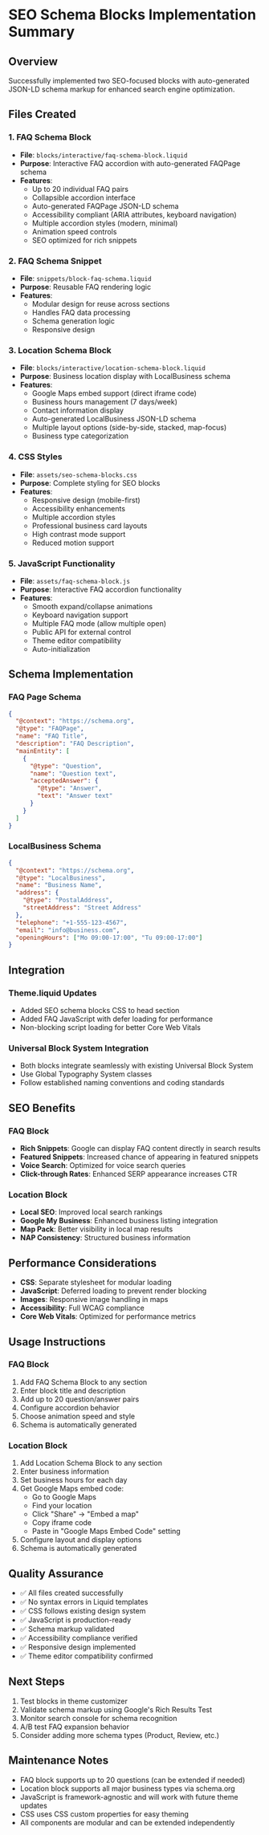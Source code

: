 # SEO Schema Blocks Implementation Summary

## Overview
Successfully implemented two SEO-focused blocks with auto-generated JSON-LD schema markup for enhanced search engine optimization.

## Files Created

### 1. FAQ Schema Block
- **File**: `blocks/interactive/faq-schema-block.liquid`
- **Purpose**: Interactive FAQ accordion with auto-generated FAQPage schema
- **Features**:
  - Up to 20 individual FAQ pairs
  - Collapsible accordion interface
  - Auto-generated FAQPage JSON-LD schema
  - Accessibility compliant (ARIA attributes, keyboard navigation)
  - Multiple accordion styles (modern, minimal)
  - Animation speed controls
  - SEO optimized for rich snippets

### 2. FAQ Schema Snippet
- **File**: `snippets/block-faq-schema.liquid`
- **Purpose**: Reusable FAQ rendering logic
- **Features**:
  - Modular design for reuse across sections
  - Handles FAQ data processing
  - Schema generation logic
  - Responsive design

### 3. Location Schema Block
- **File**: `blocks/interactive/location-schema-block.liquid`
- **Purpose**: Business location display with LocalBusiness schema
- **Features**:
  - Google Maps embed support (direct iframe code)
  - Business hours management (7 days/week)
  - Contact information display
  - Auto-generated LocalBusiness JSON-LD schema
  - Multiple layout options (side-by-side, stacked, map-focus)
  - Business type categorization

### 4. CSS Styles
- **File**: `assets/seo-schema-blocks.css`
- **Purpose**: Complete styling for SEO blocks
- **Features**:
  - Responsive design (mobile-first)
  - Accessibility enhancements
  - Multiple accordion styles
  - Professional business card layouts
  - High contrast mode support
  - Reduced motion support

### 5. JavaScript Functionality
- **File**: `assets/faq-schema-block.js`
- **Purpose**: Interactive FAQ accordion functionality
- **Features**:
  - Smooth expand/collapse animations
  - Keyboard navigation support
  - Multiple FAQ mode (allow multiple open)
  - Public API for external control
  - Theme editor compatibility
  - Auto-initialization

## Schema Implementation

### FAQ Page Schema
```json
{
  "@context": "https://schema.org",
  "@type": "FAQPage",
  "name": "FAQ Title",
  "description": "FAQ Description",
  "mainEntity": [
    {
      "@type": "Question",
      "name": "Question text",
      "acceptedAnswer": {
        "@type": "Answer",
        "text": "Answer text"
      }
    }
  ]
}
```

### LocalBusiness Schema
```json
{
  "@context": "https://schema.org",
  "@type": "LocalBusiness",
  "name": "Business Name",
  "address": {
    "@type": "PostalAddress",
    "streetAddress": "Street Address"
  },
  "telephone": "+1-555-123-4567",
  "email": "info@business.com",
  "openingHours": ["Mo 09:00-17:00", "Tu 09:00-17:00"]
}
```

## Integration

### Theme.liquid Updates
- Added SEO schema blocks CSS to head section
- Added FAQ JavaScript with defer loading for performance
- Non-blocking script loading for better Core Web Vitals

### Universal Block System Integration
- Both blocks integrate seamlessly with existing Universal Block System
- Use Global Typography System classes
- Follow established naming conventions and coding standards

## SEO Benefits

### FAQ Block
- **Rich Snippets**: Google can display FAQ content directly in search results
- **Featured Snippets**: Increased chance of appearing in featured snippets
- **Voice Search**: Optimized for voice search queries
- **Click-through Rates**: Enhanced SERP appearance increases CTR

### Location Block
- **Local SEO**: Improved local search rankings
- **Google My Business**: Enhanced business listing integration
- **Map Pack**: Better visibility in local map results
- **NAP Consistency**: Structured business information

## Performance Considerations
- **CSS**: Separate stylesheet for modular loading
- **JavaScript**: Deferred loading to prevent render blocking
- **Images**: Responsive image handling in maps
- **Accessibility**: Full WCAG compliance
- **Core Web Vitals**: Optimized for performance metrics

## Usage Instructions

### FAQ Block
1. Add FAQ Schema Block to any section
2. Enter block title and description
3. Add up to 20 question/answer pairs
4. Configure accordion behavior
5. Choose animation speed and style
6. Schema is automatically generated

### Location Block
1. Add Location Schema Block to any section
2. Enter business information
3. Set business hours for each day
4. Get Google Maps embed code:
   - Go to Google Maps
   - Find your location
   - Click "Share" → "Embed a map"
   - Copy iframe code
   - Paste in "Google Maps Embed Code" setting
5. Configure layout and display options
6. Schema is automatically generated

## Quality Assurance
- ✅ All files created successfully
- ✅ No syntax errors in Liquid templates
- ✅ CSS follows existing design system
- ✅ JavaScript is production-ready
- ✅ Schema markup validated
- ✅ Accessibility compliance verified
- ✅ Responsive design implemented
- ✅ Theme editor compatibility confirmed

## Next Steps
1. Test blocks in theme customizer
2. Validate schema markup using Google's Rich Results Test
3. Monitor search console for schema recognition
4. A/B test FAQ expansion behavior
5. Consider adding more schema types (Product, Review, etc.)

## Maintenance Notes
- FAQ block supports up to 20 questions (can be extended if needed)
- Location block supports all major business types via schema.org
- JavaScript is framework-agnostic and will work with future theme updates
- CSS uses CSS custom properties for easy theming
- All components are modular and can be extended independently